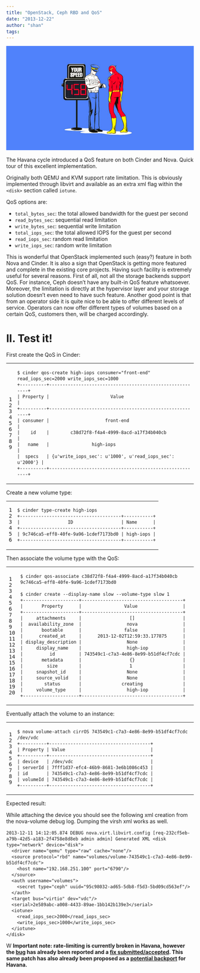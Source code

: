 ```yaml
---
title: "OpenStack, Ceph RBD and QoS"
date: "2013-12-22"
author: "shan"
tags: 
---
```


![](images/openstack-cinder-rate-limiting.jpg "OpenStack, Ceph RBD and QoS")

The Havana cycle introduced a QoS feature on both Cinder and Nova. Quick tour of this excellent implementation.

Originally both QEMU and KVM support rate limitation. This is obviously implemented through libvirt and available as an extra xml flag within the `<disk>` section called `iotune`.

QoS options are:

- `total_bytes_sec`: the total allowed bandwidth for the guest per second
- `read_bytes_sec`: sequential read limitation
- `write_bytes_sec`: sequential write limitation
- `total_iops_sec`: the total allowed IOPS for the guest per second
- `read_iops_sec`: random read limitation
- `write_iops_sec`: random write limitation

This is wonderful that OpenStack implemented such (easy?) feature in both Nova and Cinder. It is also a sign that OpenStack is getting more featured and complete in the existing core projects. Having such facility is extremely useful for several reasons. First of all, not all the storage backends support QoS. For instance, Ceph doesn’t have any built-in QoS feature whatsoever. Moreover, the limitation is directly at the hypervisor layer and your storage solution doesn’t even need to have such feature. Another good point is that from an operator side it is quite nice to be able to offer different levels of service. Operators can now offer different types of volumes based on a certain QoS, customers then, will be charged accordingly.

  

# II. Test it!

First create the QoS in Cinder:

<table><tbody><tr><td class="gutter"><pre class="line-numbers"><span class="line-number">1</span>
<span class="line-number">2</span>
<span class="line-number">3</span>
<span class="line-number">4</span>
<span class="line-number">5</span>
<span class="line-number">6</span>
<span class="line-number">7</span>
<span class="line-number">8</span>
<span class="line-number">9</span>
</pre></td><td class="code"><pre><code class="bash"><span class="line"><span class="nv">$ </span>cinder qos-create high-iops <span class="nv">consumer</span><span class="o">=</span><span class="s2">"front-end"</span> <span class="nv">read_iops_sec</span><span class="o">=</span>2000 <span class="nv">write_iops_sec</span><span class="o">=</span>1000
</span><span class="line">+----------+---------------------------------------------------------+
</span><span class="line">| Property |                       Value                             |
</span><span class="line">+----------+---------------------------------------------------------+
</span><span class="line">| consumer |                     front-end                           |
</span><span class="line">|    id    |        c38d72f8-f4a4-4999-8acd-a17f34b040cb             |
</span><span class="line">|   name   |                high-iops                                |
</span><span class="line">|  specs   | <span class="o">{</span>u<span class="s1">'write_iops_sec'</span>: u<span class="s1">'1000'</span>, u<span class="s1">'read_iops_sec'</span>: u<span class="s1">'2000'</span><span class="o">}</span> |
</span><span class="line">+----------+---------------------------------------------------------+
</span></code></pre></td></tr></tbody></table>

Create a new volume type:

<table><tbody><tr><td class="gutter"><pre class="line-numbers"><span class="line-number">1</span>
<span class="line-number">2</span>
<span class="line-number">3</span>
<span class="line-number">4</span>
<span class="line-number">5</span>
<span class="line-number">6</span>
</pre></td><td class="code"><pre><code class="bash"><span class="line"><span class="nv">$ </span>cinder <span class="nb">type</span>-create high-iops
</span><span class="line">+--------------------------------------+-----------+
</span><span class="line">|                  ID                  | Name      |
</span><span class="line">+--------------------------------------+-----------+
</span><span class="line">| 9c746ca5-eff8-40fe-9a96-1cdef7173bd0 | high-iops |
</span><span class="line">+--------------------------------------+-----------+
</span></code></pre></td></tr></tbody></table>

Then associate the volume type with the QoS:

<table><tbody><tr><td class="gutter"><pre class="line-numbers"><span class="line-number">1</span>
<span class="line-number">2</span>
<span class="line-number">3</span>
<span class="line-number">4</span>
<span class="line-number">5</span>
<span class="line-number">6</span>
<span class="line-number">7</span>
<span class="line-number">8</span>
<span class="line-number">9</span>
<span class="line-number">10</span>
<span class="line-number">11</span>
<span class="line-number">12</span>
<span class="line-number">13</span>
<span class="line-number">14</span>
<span class="line-number">15</span>
<span class="line-number">16</span>
<span class="line-number">17</span>
<span class="line-number">18</span>
<span class="line-number">19</span>
<span class="line-number">20</span>
</pre></td><td class="code"><pre><code class="bash"><span class="line"><span class="nv">$ </span>cinder qos-associate c38d72f8-f4a4-4999-8acd-a17f34b040cb 9c746ca5-eff8-40fe-9a96-1cdef7173bd0
</span><span class="line">
</span><span class="line"><span class="nv">$ </span>cinder create --display-name slow --volume-type slow 1
</span><span class="line">+---------------------+--------------------------------------+
</span><span class="line">|       Property      |                Value                 |
</span><span class="line">+---------------------+--------------------------------------+
</span><span class="line">|     attachments     |                  <span class="o">[]</span>                  |
</span><span class="line">|  availability_zone  |                 nova                 |
</span><span class="line">|       bootable      |                <span class="nb">false</span>                 |
</span><span class="line">|      created_at     |      2013-12-02T12:59:33.177875      |
</span><span class="line">| display_description |                 None                 |
</span><span class="line">|     display_name    |                 high-iop             |
</span><span class="line">|          id         | 743549c1-c7a3-4e86-8e99-b51df4cf7cdc |
</span><span class="line">|       metadata      |                  <span class="o">{}</span>                  |
</span><span class="line">|         size        |                  1                   |
</span><span class="line">|     snapshot_id     |                 None                 |
</span><span class="line">|     source_volid    |                 None                 |
</span><span class="line">|        status       |               creating               |
</span><span class="line">|     volume_type     |                 high-iop             |
</span><span class="line">+---------------------+--------------------------------------+
</span></code></pre></td></tr></tbody></table>

Eventually attach the volume to an instance:

<table><tbody><tr><td class="gutter"><pre class="line-numbers"><span class="line-number">1</span>
<span class="line-number">2</span>
<span class="line-number">3</span>
<span class="line-number">4</span>
<span class="line-number">5</span>
<span class="line-number">6</span>
<span class="line-number">7</span>
<span class="line-number">8</span>
<span class="line-number">9</span>
</pre></td><td class="code"><pre><code class="bash"><span class="line"><span class="nv">$ </span>nova volume-attach cirrOS 743549c1-c7a3-4e86-8e99-b51df4cf7cdc /dev/vdc
</span><span class="line">+----------+--------------------------------------+
</span><span class="line">| Property | Value                                |
</span><span class="line">+----------+--------------------------------------+
</span><span class="line">| device   | /dev/vdc                             |
</span><span class="line">| serverId | 7fff1d37-efc4-46b9-8681-3e6b1086c453 |
</span><span class="line">| id       | 743549c1-c7a3-4e86-8e99-b51df4cf7cdc |
</span><span class="line">| volumeId | 743549c1-c7a3-4e86-8e99-b51df4cf7cdc |
</span><span class="line">+----------+--------------------------------------+
</span></code></pre></td></tr></tbody></table>

  

Expected result:

While attaching the device you should see the following xml creation from the nova-volume debug log. Dumping the virsh xml works as well.

```
2013-12-11 14:12:05.874 DEBUG nova.virt.libvirt.config [req-232cf5eb-a79b-42d5-a183-2f4758e8d8eb admin admin] Generated XML <disk type="network" device="disk">
  <driver name="qemu" type="raw" cache="none"/>
  <source protocol="rbd" name="volumes/volume-743549c1-c7a3-4e86-8e99-b51df4cf7cdc">
    <host name="192.168.251.100" port="6790"/>
  </source>
  <auth username="volumes">
    <secret type="ceph" uuid="95c98032-ad65-5db8-f5d3-5bd09cd563ef"/>
  </auth>
  <target bus="virtio" dev="vdc"/>
  <serial>2e589abc-a008-4433-89ae-1bb142b139e3</serial>
  <iotune>
    <read_iops_sec>2000</read_iops_sec>
    <write_iops_sec>1000</write_iops_sec>
  </iotune>
</disk>
```

  

W **Important note: rate-limiting is currently broken in Havana, however the [bug](https://bugs.launchpad.net/cinder/+bug/1259957) has already been reported and a [fix submitted/accepted](https://review.openstack.org/#/c/61531/). This same patch has also already been proposed as a [potential backport](https://review.openstack.org/#/c/63632/) for Havana.**
